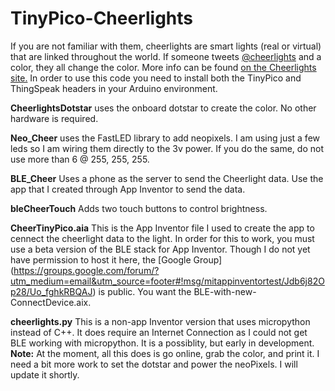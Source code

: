 # TinyPico-Cheerlights

If you are not familiar with them, cheerlights are smart lights (real or virtual) that are linked throughout the world.  If someone tweets [@cheerlights](https://twitter.com/cheerlights)  and a color, they all change the color.  More info can be found [on the Cheerlights site.](https://cheerlights.com/) In order to use this code you need to install both the TinyPico and ThingSpeak headers in your Arduino environment.

**CheerlightsDotstar** uses the onboard dotstar to create the color.  No other hardware is required.

**Neo_Cheer** uses the FastLED library to add neopixels.  I am using just a few leds so I am wiring them directly to the 3v power.  If you do the same, do not use more than 6 @ 255, 255, 255.

**BLE_Cheer**  Uses a phone as the server to send the Cheerlight data.  Use the app that I created through App Inventor to send the data.

**bleCheerTouch** Adds two touch buttons to control brightness.

**CheerTinyPico.aia** This is the App Inventor file I used to create the app to cennect the cheerlight data to the light.  In order for this to work, you must use a beta version of the BLE stack for App Inventor.  Though I do not yet have permission to host it here, the [Google Group] (https://groups.google.com/forum/?utm_medium=email&utm_source=footer#!msg/mitappinventortest/Jdb6j82Op28/Uo_fghkRBQAJ) is public.  You want the BLE-with-new-ConnectDevice.aix.

**cheerlights.py** This is a non-app Inventor version that uses micropython instead of C++.  It does require an Internet Connection as I could not get BLE working with micropython.  It is a possiblity, but early in development.  **Note:** At the moment, all this does is go online, grab the color, and print it.  I need a bit more work to set the dotstar and power the neoPixels. I will update it shortly.
